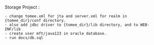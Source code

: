 Storage Project :

    - change tomee.xml for jta and server.xml for realm in {tomee_dir}/conf directory.
    - also add jdbc driver to {tomee_dir}/lib directory, and to WEB-INF/lib
    - create user mft/java123 in oracle database.
    - run docs/db.sql
